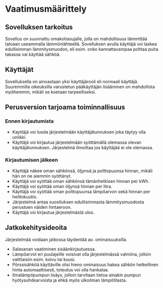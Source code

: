 # Vaatimusmäärittely


## Sovelluksen tarkoitus

Sovellus on suunnattu omakotiasujalle, jolla on mahdollisuus lämmittää taloaan useammalla lämmönlähteellä.
Sovelluksen avulla käyttäjä voi laskea edullisimman lämmitysmuodon, eli esim. onko kannattavampaa polttaa puita takassa vai käyttää sähköä. 

## Käyttäjät

Sovelluksella on ainoastaan yksi käyttäjärooli eli normaali käyttäjä. Suuremmilla oikeuksilla varustetun pääkäyttäjän lisääminen on mahdollista myöhemmin, mikäli se koetaan tarpeelliseksi.

## Perusversion tarjoama toiminnallisuus

### Ennen kirjautumista

* Kayttäjä voi luoda järjestelmään käyttäjätunnuksen joka täytyy olla uniikki.
* Käyttäjä voi kirjautua järjestelmään syöttämällä olemassa olevan käyttäjätunnuksen. Järjestelmä ilmoittaa jos käyttäjää ei ole olemassa.

### Kirjautumisen jälkeen

* Käyttäjä näkee oman sähkönsä, öljynsä ja polttopuunsa hinnan, mikäli hän on ne aiemmin syöttänyt.
* Käyttäjä voi syöttää oman sähkönsä tämänhetkisen hinnan per kWh.
* Käyttäjä voi syöttää oman öljynsä hinnan per litra.
* Käyttäjä voi syöttää oman polttopuunsa lämpöarvon sekä hinnan per heittokuutio.
* Järjestelmä antaa suosituksen edullisimmasta lämmitysmuodosta perustuen näiden hintaeroon.
* Käyttäjä voi kirjautua järjestelmästä ulos.

## Jatkokehitysideoita

Järjestelmää voidaan jatkossa täydentää ao. ominaisuuksilla.
* Salasanan vaatiminen sisäänkirjautuessa.
* Lämpöarvot eri puulajeille voisivat olla järjestelmässä valmiina, jolloin valittaisiin esim. koivu tai kuusi.
* Pörssisähköä käyttäville olisi hieno ominaisuus hakea sähkön hetkellinen hinta automaattisesti, toteutus voi olla hankalaa.
* Ilmalämpöpumpun lisäys, jolloin tarvitaan tietoa ainakin pumpun hyötysuhdearvoista ja ehkä myös ulkoilman lämpötilasta.
